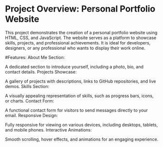 # Project Overview: Personal Portfolio Website
This project demonstrates the creation of a personal portfolio website using HTML, CSS, and JavaScript. The website serves as a platform to showcase skills, projects, and professional achievements. It is ideal for developers, designers, or any professional who wants to display their work online.

#Features:
About Me Section:

A dedicated section to introduce yourself, including a photo, bio, and contact details.
Projects Showcase:

A gallery of projects with descriptions, links to GitHub repositories, and live demos.
Skills Section:

A visually appealing representation of skills, such as progress bars, icons, or charts.
Contact Form:

A functional contact form for visitors to send messages directly to your email.
Responsive Design:

Fully responsive for viewing on various devices, including desktops, tablets, and mobile phones.
Interactive Animations:

Smooth scrolling, hover effects, and animations for an engaging experience.
